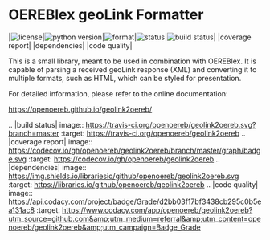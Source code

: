 OEREBlex geoLink Formatter
==========================

|![license](https://img.shields.io/pypi/l/geolink2oereb.svg)|![python version](https://img.shields.io/pypi/pyversions/geolink2oereb.svg)|![format](https://img.shields.io/pypi/format/geolink2oereb.svg)|![status](https://img.shields.io/pypi/status/geolink2oereb.svg)|![build status](https://github.com/openoereb/geolink2oereb/actions/workflows/ci.yml/badge.svg)| |coverage report| |dependencies| |code quality|

This is a small library, meant to be used in combination with OEREBlex. It is capable of parsing a received
geoLink response (XML) and converting it to multiple formats, such as HTML, which can be styled for
presentation.

For detailed information, please refer to the online documentation:

https://openoereb.github.io/geolink2oereb/


.. |build status| image:: https://travis-ci.org/openoereb/geolink2oereb.svg?branch=master
   :target: https://travis-ci.org/openoereb/geolink2oereb
.. |coverage report| image:: https://codecov.io/gh/openoereb/geolink2oereb/branch/master/graph/badge.svg
   :target: https://codecov.io/gh/openoereb/geolink2oereb
.. |dependencies| image:: https://img.shields.io/librariesio/github/openoereb/geolink2oereb.svg
   :target: https://libraries.io/github/openoereb/geolink2oereb
.. |code quality| image:: https://api.codacy.com/project/badge/Grade/d2bb03f17bf3438cb295c0b5ea131ac8
   :target: https://www.codacy.com/app/openoereb/geolink2oereb?utm_source=github.com&amp;utm_medium=referral&amp;utm_content=openoereb/geolink2oereb&amp;utm_campaign=Badge_Grade
